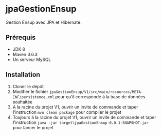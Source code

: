 # jpaGestionEnsup

Gestion Ensup avec JPA et Hibernate.

## Prérequis
- JDK 8
- Maven 3.6.3
- Un serveur MySQL

## Installation

1. Cloner le dépôt
2. Modifier le fichier `jpaGestionEnsup/V1/src/main/resources/META-INF/persistence.xml` pour qu'il corresponde à la base de données souhaitée
3. A la racine du projet V1, ouvrir un invite de commande et taper l'instruction `mvn clean package` pour compiler le projet
4. Toujours à la racine du projet V1, ouvrir un invite de commande et taper l'instruction `java -jar target\jpaGestionEnsup-0.0.1-SNAPSHOT.jar` pour lancer le projet
